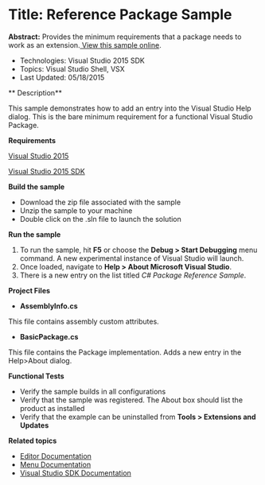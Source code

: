 
# Title: Reference Package Sample

**Abstract:** Provides the minimum requirements that a package needs to work
as an extension.[ View this sample online](https://github.com/Microsoft/VSSDK-Extensibility-Samples).

* Technologies: Visual Studio 2015 SDK
* Topics: Visual Studio Shell, VSX
* Last Updated: 05/18/2015

** Description**

This sample demonstrates how to add an entry into the Visual Studio Help
dialog. This is the bare minimum requirement for a functional Visual Studio
Package.



**Requirements**

[ Visual Studio 2015 ](http://www.microsoft.com/visualstudio/en-us/try/default.mspx#download)

[ Visual Studio 2015 SDK ](https://www.visualstudio.com/en-us/downloads/visual-studio-2015-downloads-vs.aspx)



**Build the sample**

  * Download the zip file associated with the sample 
  * Unzip the sample to your machine 
  * Double click on the .sln file to launch the solution 



**Run the sample**

  1. To run the sample, hit **F5** or choose the **Debug &gt; Start Debugging** menu command. A new experimental instance of Visual Studio will launch. 
  2. Once loaded, navigate to **Help &gt; About Microsoft Visual Studio**. 
  3. There is a new entry on the list titled _C# Package Reference Sample_. 



**Project Files**

* **AssemblyInfo.cs**

This file contains assembly custom attributes.

* **BasicPackage.cs**

This file contains the Package implementation. Adds a new entry in the
Help&gt;About dialog.



**Functional Tests**

  * Verify the sample builds in all configurations
  * Verify that the sample was registered. The About box should list the product as installed
  * Verify that the example can be uninstalled from **Tools &gt; Extensions and Updates**



**Related topics**

  * [ Editor Documentation ](https://msdn.microsoft.com/en-us/library/dd885242(v=vs.140).aspx)
  * [ Menu Documentation ](https://msdn.microsoft.com/en-us/library/bb165937(v=vs.140).aspx)
  * [ Visual Studio SDK Documentation ](https://msdn.microsoft.com/en-us/library/bb166441(v=vs.140).aspx)



